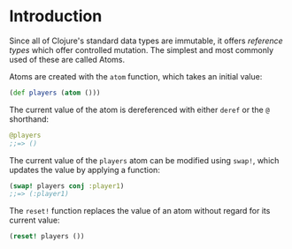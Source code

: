 # Introduction

Since all of Clojure's standard data types are immutable, it offers *reference types* which offer controlled mutation. The simplest and most commonly used of these are called Atoms.

Atoms are created with the `atom` function, which takes an initial value:

```clojure
(def players (atom ()))
```

The current value of the atom is dereferenced with either `deref` or the `@` shorthand:

```clojure
@players
;;=> ()
```

The current value of the `players` atom can be modified using `swap!`, which updates the value by applying a function:

```clojure
(swap! players conj :player1)
;;=> (:player1)
```

The `reset!` function replaces the value of an atom without regard for its current value:

```clojure
(reset! players ())
```

